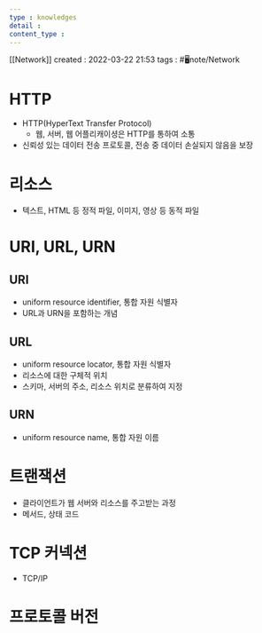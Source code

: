 ```yaml
---
type : knowledges
detail : 
content_type :
---
```


[[Network]]
created : 2022-03-22 21:53
tags : #🖥️note/Network 

# HTTP
- HTTP(HyperText Transfer Protocol)
	- 웹, 서버, 웹 어플리캐이셩은 HTTP를 통하여 소통
- 신뢰성 있는 데이터 전송 프로토콜, 전송 중 데이터 손실되지 않음을 보장

# 리소스
- 텍스트, HTML 등 정적 파일, 이미지, 영상 등 동적 파일

# URI, URL, URN
## URI
- uniform resource identifier, 통합 자원 식별자
- URL과 URN을 포함하는 개념

## URL
- uniform resource locator, 통합 자원 식별자
- 리소스에 대한 구체적 위치
- 스키마, 서버의 주소, 리소스 위치로 분류하여 지정

## URN
- uniform resource name, 통합 자원 이름

# 트랜잭션
- 클라이언트가 웹 서버와 리소스를 주고받는 과정
- 메서드, 상태 코드

# TCP 커넥션
- TCP/IP

# 프로토콜 버전
